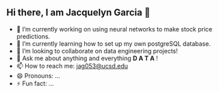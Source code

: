 ## Hi there, I am Jacquelyn Garcia 👋

<!--
**JacquelynGarcia/JacquelynGarcia** is a ✨ _special_ ✨ repository because its `README.md` (this file) appears on your GitHub profile.

Here are some ideas to get you started:

- 🔭 I’m currently working on ...
- 🌱 I’m currently learning ...
- 👯 I’m looking to collaborate on ...
- 🤔 I’m looking for help with ...
- 💬 Ask me about ...
- 📫 How to reach me: ...
- 😄 Pronouns: ...
- ⚡ Fun fact: ...
-->

- 🔭 I’m currently working on using neural networks to make stock price predictions.
- 🌱 I’m currently learning how to set up my own postgreSQL database.
- 👯 I’m looking to collaborate on data engineering projects!
- 💬 Ask me about anything and everything **D A T A** !
- 📫 How to reach me: jag053@ucsd.edu
- 😄 Pronouns: ...
- ⚡ Fun fact: ...
